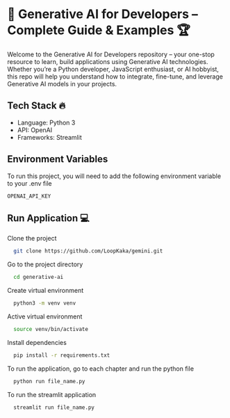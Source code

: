 # 🤖 Generative AI for Developers – Complete Guide & Examples 🏆

Welcome to the Generative AI for Developers repository – your one-stop resource to learn, build applications using Generative AI technologies. Whether you’re a Python developer, JavaScript enthusiast, or AI hobbyist, this repo will help you understand how to integrate, fine-tune, and leverage Generative AI models in your projects.

## Tech Stack 🔥

- Language: Python 3
- API: OpenAI
- Frameworks: Streamlit

## Environment Variables

To run this project, you will need to add the following environment variable to your .env file

`OPENAI_API_KEY`

## Run Application 💻

Clone the project

```bash
  git clone https://github.com/LoopKaka/gemini.git
```

Go to the project directory

```bash
  cd generative-ai
```

Create virtual environment

```bash
  python3 -m venv venv
```

Active virtual environment

```bash
  source venv/bin/activate
```

Install dependencies

```bash
  pip install -r requirements.txt
```

To run the application, go to each chapter and run the python file

```bash
  python run file_name.py
```

To run the streamlit application

```bash
  streamlit run file_name.py
```
